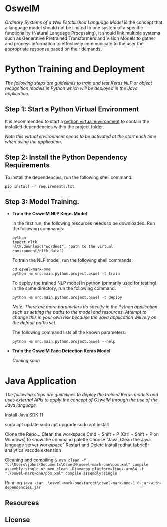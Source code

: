 # OswelM
 
*Ordinary Systems of a Well Established Language Model* is the concept that a language model
should not be limited to one system of a specific functionality (Natural Language Processing), it should link multiple systems 
such as Generative Pretrained Transformers and Vision Models to gather and process information to effectively communicate to the user the appropriate response based on their demands. 


# Python Training and Deployment
*The following steps are guidelines to train and test Keras NLP or object recognition models in Python which will be deployed in the Java application.*

## Step 1: Start a Python Virtual Environment

It is recommended to start a [python virtual environment](https://www.freecodecamp.org/news/how-to-setup-virtual-environments-in-python/) to contain the installed dependencies within the project folder.

*Note this virtual environment needs to be activated at the start each time when using the application.*

## Step 2: Install the Python Dependency Requirements

To install the dependencies, run the following shell command:

```shell
pip install -r requirements.txt
```

## Step 3: Model Training.

* **Train the OswelM NLP Keras Model**

    In the first run, the following resources needs to be downloaded. Run
    the following commands...

    ```shell
    python
    import nltk
    nltk.download("wordnet", "path to the virtual environment/nltk_data")
    ```

    To train the NLP model, run the following shell commands:

    ```shell
    cd oswel-mark-one
    python -m src.main.python.project.oswel -t train
    ```

    To deploy the trained NLP model in python (primarily used for testing), 
    in the same directory, run the following command:

    ```shell
    python -m src.main.python.project.oswel -t deploy
    ```

    *Note: There are more parameters do specify in the Python application such as setting the paths to the model and resources. Attempt to change this in your own risk because the Java application will rely on the default paths set.*

    The following command lists all the known parameters:

    ```shell
    python -m src.main.python.project.oswel --help
    ```

* **Train the OswelM Face Detection Keras Model** 

    *Coming soon*

# Java Application
*The following steps are guidelines to deploy the trained Keras models and uses external APIs to apply the concept of OswelM through the use of the Java language.*

Install Java SDK 11

sudo apt update
sudo apt upgrade
sudo apt install 

Clone the Repo...
Clean the workspace 
Cmd + Shift + P (Ctrl + Shift + P on Windows) to show the command palette
Choose "Java: Clean the Java language server workspace"
Restart and Delete
Install redhat.fabric8-analytics vscode extension

Cleaning and compiling
`
& mvn clean -f "c:\Users\johns\Documents\OswelM\oswel-mark-one\pom.xml" compile assembly:single
or
mvn clean -Djavacpp.platform=linux-arm64 -f "./oswel-mark-one/pom.xml" compile assembly:single
`

Running
`
java -jar .\oswel-mark-one\target\oswel-mark-one-1.0-jar-with-dependencies.jar   
`

## Resources

## License

